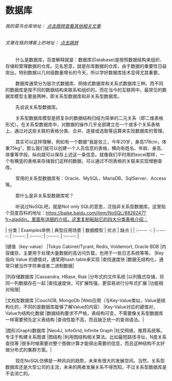 # 数据库
###### 我的菜鸟仓库地址： [点击跳转查看其他相关文章](https://github.com/ershing/RookieAngle "菜鸟仓库")
###### 文章在我的博客上的地址： [点击跳转](http://www.ershing.cn/introductionofdatabase/ "点击我")

        什么是数据库，百度解释就是：数据库(Database)是按照数据结构来组织、存储和管理数据的仓库。见名思意，就是存库数据的仓库，由于数据的重要性日益突出，特别数据以几何级数量增长的今天，所以学好数据库技术显得尤其重要。

        数据库通常分为层次式数据库、网络式数据库和关系式数据库三种。而不同的数据库是按不同的数据结构来联系和组织的。而在当今的互联网中，最常见的数据库模型主要是两种，即关系型数据库和非关系型数据库。

        先说说关系型数据库。

        关系型数据库模型是把复杂的数据结构归结为简单的二元关系（即二维表格形式）。在关系型数据库中，对数据的操作几乎全部建立在一个或多个关系表格上，通过对这些关联的表格分类、合并、连接或选取等运算来实现数据库的管理。

        其实可以这样理解，例如有一个数据“我是张三，今年20岁，身高178cm，体重75kg”，那么我们就可以创建一个人员信息的表格，横向有姓名、年龄、身高、体重等字段，纵向就可以保存上述这一条信息。就像我们平时用的excel那样，一个有横竖的表格来存储我们这样的数据，可以通过不同表格的关联来实现增删查改。

        常用的关系型数据库有：Oracle、MySQL、MariaDB、SqlServer、Access等。

        那什么是非关系型数据库呢？

        听说过NoSQL吧，就是Not only SQL的意思，泛指非关系型数据库。这里贴个百度百科的地址：https://baike.baidu.com/item/NoSQL/8828247?fr=aladdin。里面有详细的介绍，这里复制粘贴它的四大分类表格介绍：

| 分类      | Examples举例 | 典型应用场景 | 数据模型 | 优点 | 缺点 |
| :----- -: | :-----:  | :-----:  | :-----:  | :-----:  | :-----:  | 

					
|键值（key-value）	|Tokyo Cabinet/Tyrant, Redis, Voldemort, Oracle BDB	|内容缓存，主要用于处理大量数据的高访问负载，也用于一些日志系统等等。	|Key 指向 Value 的键值对，通常用hash table来实现	|查找速度快	|数据无结构化，通常只被当作字符串或者二进制数据|

|列存储数据库	|Cassandra, HBase, Riak	|分布式的文件系统	|以列簇式存储，将同一列数据存在一起	|查找速度快，可扩展性强，更容易进行分布式扩展	|功能相对局限|

|文档型数据库	|CouchDB, MongoDb	|Web应用（与Key-Value类似，Value是结构化的，不同的是数据库能够了解Value的内容）	|Key-Value对应的键值对，Value为结构化数据	|数据结构要求不严格，表结构可变，不需要像关系型数据库一样需要预先定义表结构	|查询性能不高，而且缺乏统一的查询语法。|

|图形(Graph)数据库	|Neo4J, InfoGrid, Infinite Graph	|社交网络，推荐系统等。专注于构建关系图谱	|图结构	|利用图结构相关算法。比如最短路径寻址，N度关系查找等	|很多时候需要对整个图做计算才能得出需要的信息，而且这种结构不太好做分布式的集群方案。|

        现在NoSQL仿佛是一种风向的趋势，未来有很大的发展空间。当然，关系型数据库还是大型公司的主流，未来的两者发展关系不得而知，不过关系型数据库是不会消亡的。

 
